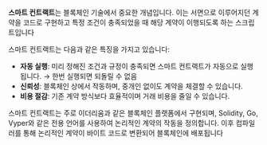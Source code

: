 **스마트 컨트랙트**는 블록체인 기술에서 중요한 개념입니다. 이는 서면으로 이루어지던 계약을 코드로 구현하고 특정 조건이 충족되었을 때 해당 계약이 이행되도록 하는 스크립트입니다

스마트 컨트랙트는 다음과 같은 특징을 가지고 있습니다:
- **자동 실행**: 미리 정해진 조건과 규정이 충족되면 스마트 컨트랙트가 자동으로 실행됩니다. → 한번 실행되면 되돌릴 수 없음
- **신뢰성**: 블록체인 상에서 작동하며, 중개인 없이도 계약을 체결할 수 있습니다.
- **비용 절감**: 기존 계약 방식보다 효율적이며 거래 비용을 줄일 수 있습니다.

스마트 컨트랙트는 주로 이더리움과 같은 블록체인 플랫폼에서 구현되며, Solidity, Go, Vyper와 같은 전용 언어를 사용하여 논리적인 계약의 작동을 정의합니다. 이후 컴파일러를 통해 논리적인 계약이 바이트 코드로 변환되어 블록체인에 배포됩니다


